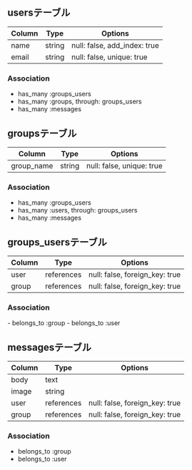 ## usersテーブル

|Column|Type|Options|
|------|----|-------|
|name|string|null: false, add_index: true|
|email|string|null: false, unique: true|

### Association
- has_many :groups_users
- has_many :groups, through: groups_users
- has_many :messages


## groupsテーブル

|Column|Type|Options|
|------|----|-------|
|group_name|string|null: false, unique: true|

### Association
- has_many :groups_users
- has_many :users, through: groups_users
- has_many :messages


## groups_usersテーブル

|Column|Type|Options|
|------|----|-------|
|user|references|null: false, foreign_key: true|
|group|references|null: false, foreign_key: true|

### Association
- belongs_to :group
- belongs_to :user


## messagesテーブル
|Column|Type|Options|
|------|----|-------|
|body|text||
|image|string||
|user|references|null: false, foreign_key: true|
group|references|null: false, foreign_key: true|

### Association
- belongs_to :group
- belongs_to :user
